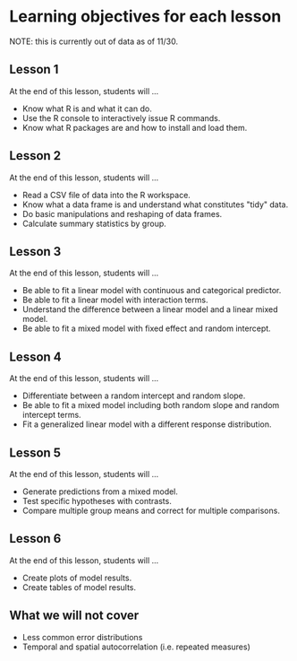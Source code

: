 # Learning objectives for each lesson

NOTE: this is currently out of data as of 11/30.

## Lesson 1

At the end of this lesson, students will ...

- Know what R is and what it can do.
- Use the R console to interactively issue R commands.
- Know what R packages are and how to install and load them.

## Lesson 2

At the end of this lesson, students will ...

- Read a CSV file of data into the R workspace.
- Know what a data frame is and understand what constitutes "tidy" data.
- Do basic manipulations and reshaping of data frames.
- Calculate summary statistics by group.

## Lesson 3

At the end of this lesson, students will ...

- Be able to fit a linear model with continuous and categorical predictor.
- Be able to fit a linear model with interaction terms.
- Understand the difference between a linear model and a linear mixed model.
- Be able to fit a mixed model with fixed effect and random intercept.

## Lesson 4

At the end of this lesson, students will ...

- Differentiate between a random intercept and random slope.
- Be able to fit a mixed model including both random slope and random intercept terms.
- Fit a generalized linear model with a different response distribution.

## Lesson 5

At the end of this lesson, students will ...

- Generate predictions from a mixed model.
- Test specific hypotheses with contrasts.
- Compare multiple group means and correct for multiple comparisons.

## Lesson 6

At the end of this lesson, students will ...

- Create plots of model results.
- Create tables of model results.

## What we will not cover

- Less common error distributions
- Temporal and spatial autocorrelation (i.e. repeated measures)
